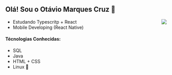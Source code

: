 

 ## Olá! Sou o Otávio Marques Cruz 🫡


  <img align="right"  src="https://github-readme-stats.vercel.app/api/top-langs/?username=otbox&theme=transparent" />

- Estudando Typescritp + React
- Mobile Developing (React Native)
#### Técnologias Conhecidas:
- SQL
- Java
- HTML + CSS 
- Linux 🐧
  


